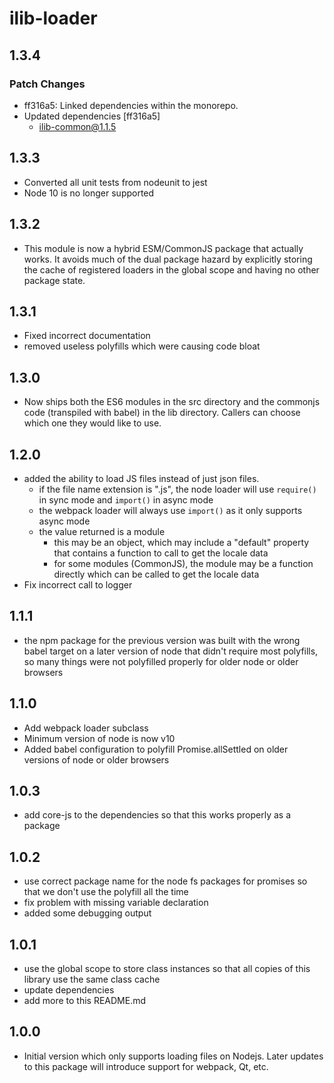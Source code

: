 # ilib-loader

## 1.3.4

### Patch Changes

- ff316a5: Linked dependencies within the monorepo.
- Updated dependencies [ff316a5]
  - ilib-common@1.1.5

## 1.3.3

- Converted all unit tests from nodeunit to jest
- Node 10 is no longer supported

## 1.3.2

- This module is now a hybrid ESM/CommonJS package that actually works.
  It avoids much of the dual package hazard by explicitly storing the
  cache of registered loaders in the global scope and having no other
  package state.

## 1.3.1

- Fixed incorrect documentation
- removed useless polyfills which were causing code bloat

## 1.3.0

- Now ships both the ES6 modules in the src directory and the commonjs code
  (transpiled with babel) in the lib directory. Callers can choose which one
  they would like to use.

## 1.2.0

- added the ability to load JS files instead of just json files.
  - if the file name extension is ".js", the node loader will use
    `require()` in sync mode and `import()` in async mode
  - the webpack loader will always use `import()` as it only supports
    async mode
  - the value returned is a module
    - this may be an object, which may include a "default" property
      that contains a function to call to get the locale data
    - for some modules (CommonJS), the module may be a function
      directly which can be called to get the locale data
- Fix incorrect call to logger

## 1.1.1

- the npm package for the previous version was built with the wrong babel target on
  a later version of node that didn't require most polyfills, so many things were not
  polyfilled properly for older node or older browsers

## 1.1.0

- Add webpack loader subclass
- Minimum version of node is now v10
- Added babel configuration to polyfill Promise.allSettled on older versions of node
  or older browsers

## 1.0.3

- add core-js to the dependencies so that this works properly as a package

## 1.0.2

- use correct package name for the node fs packages for promises so that
  we don't use the polyfill all the time
- fix problem with missing variable declaration
- added some debugging output

## 1.0.1

- use the global scope to store class instances so that all copies
  of this library use the same class cache
- update dependencies
- add more to this README.md

## 1.0.0

- Initial version which only supports loading files on Nodejs. Later
  updates to this package will introduce support for webpack, Qt, etc.
